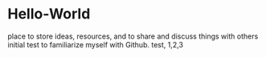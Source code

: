 # Hello-World
place to store ideas, resources, and to share and discuss things with others
initial test to familiarize myself with Github.
test, 1,2,3
